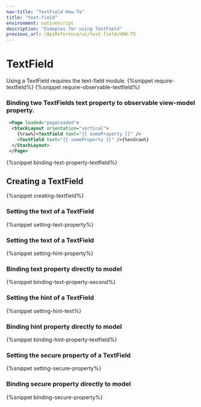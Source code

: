 ```yaml
---
nav-title: "TextField How-To"
title: "text-field"
environment: nativescript
description: "Examples for using TextField"
previous_url: /ApiReference/ui/text-field/HOW-TO
---
```

# TextField
Using a TextField requires the text-field module.
{%snippet require-textfield%}
{%snippet require-observable-textfield%}
### Binding two TextFields text property to observable view-model property.
```XML
 <Page loaded="pageLoaded">
  <StackLayout orientation="vertical">
    {%raw%}<TextField text="{{ someProperty }}" />
    <TextField text="{{ someProperty }}" />{%endraw%}
  </StackLayout>
 </Page>
```
{%snippet binding-text-property-textfield%}
## Creating a TextField
{%snippet creating-textfield%}
### Setting the text of a TextField
{%snippet setting-text-property%}
### Setting the text of a TextField
{%snippet setting-hint-property%}
### Binding text property directly to model
{%snippet binding-text-property-second%}
### Setting the hint of a TextField
{%snippet setting-hint-text%}
### Binding hint property directly to model
{%snippet binding-hint-property-textfield%}
### Setting the secure property of a TextField
{%snippet setting-secure-property%}
### Binding secure property directly to model
{%snippet binding-secure-property%}

